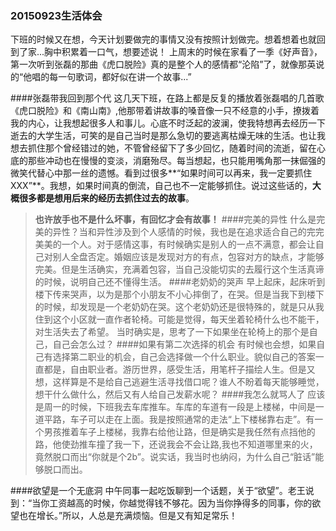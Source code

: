 ### 20150923生活体会
下班的时候又在想，今天计划要做完的事情又没有按照计划做完。想着想着也就回到了家...胸中积累着一口气，想要述说！
上周末的时候在家看了一季《好声音》，第一次听到张磊的那曲《虎口脱险》真的是整个人的感情都“沦陷”了，就像那英说的“他唱的每一句歌词，都好似在讲一个故事...”

####张磊带我回到那个代
这几天下班，在路上都是反复的播放着张磊唱的几首歌《虎口脱险》和《南山南》,他那带着讲故事的嗓音像一只不经意的小手，撩拨着我的内心，让我想起很多人和事儿。心底不时泛起的波澜，使我特想再去经历一下逝去的大学生活，可笑的是自己当时是那么急切的要逃离枯燥无味的生活。也让我想去抓住那个曾经错过的她，不管曾经留下了多少回忆，随着时间的流逝，留在心底的那些冲动也在慢慢的变淡，消磨殆尽。每当想起，也只能用嘴角那一抹倔强的微笑代替心中那一丝的遗憾。看到过很多**“如果时间可以再来，我一定要抓住XXX”**。我想，如果时间真的倒流，自己也不一定能够抓住。说过这些话的，**大概很多都是想用后来的经历去抓住过去的故事**。
>**也许放手也不是什么坏事，有回忆才会有故事！**
####完美的异性
什么是完美的异性？当和异性涉及到个人感情的时候，我也是在追求适合自己的完完美美的一个人。对于感情这事，有时候确实是别人的一点不满意，都会让自己对别人全盘否定。婚姻应该是发现对方的有点，包容对方的缺点，才能够完美。但是生活确实，充满着包容，当自己没能切实的去履行这个生活真谛的时候，说明自己还不懂得生活。
####老奶奶的哭声
早上起床，起床听到楼下传来哭声，以为是那个小朋友不小心摔倒了，在哭。但是当我下到楼下的时候，却发现是一个老奶奶在哭。这个老奶奶还是很特殊的，就是只从我住到这个小区就一直作者轮椅。可能是觉得，每天坐着轮椅什么也不能干，对生活失去了希望。
当时确实是，思考了一下如果坐在轮椅上的那个是自己，自己会怎么过？
####如果有第二次选择的机会
有时候也会想，如果自己有选择第二职业的机会，自己会选择做一个什么职业。貌似自己的答案一直都是，自由职业者。游历世界，感受生活，用笔杆子描绘人生。但是又想，这样算是不是给自己逃避生活寻找借口呢？谁人不盼着每天能够睡觉，想干什么做什么，然后又有人给自己发薪水呢？
####我怎么就骂人了
应该是周一的时候，下班我去车库推车。车库的车道有一段是上楼梯，中间是一道平路，车子可以走在上面。我是按照通常的走法“上下楼梯靠右走”。有一个男孩推着车子上楼梯，我靠右给他让路，但是确实是我任然有点挡他的路，他使劲推车撞了我一下，还说我会不会让路,我也不知道哪里来的火，竟然脱口而出“你就是个2b”。说实话，我当时也纳闷，为什么自己“脏话”能够脱口而出。

####欲望是一个无底洞
中午同事一起吃饭聊到一个话题，关于“欲望”。老王说到：“当你工资越高的时候，你越觉得钱不够花。因为当你挣得多的同事，你的欲望也在增长。”所以，人总是充满烦恼。但是又有知足常乐！
